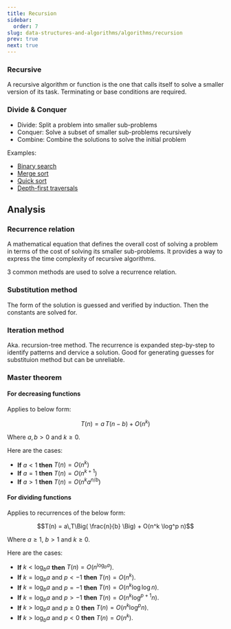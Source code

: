```yaml
---
title: Recursion
sidebar:
  order: 7
slug: data-structures-and-algorithms/algorithms/recursion
prev: true
next: true
---
```


### Recursive

A recursive algorithm or function is the one that calls itself to solve a smaller version of its task. Terminating or base conditions are required.

### Divide & Conquer

- Divide: Split a problem into smaller sub-problems
- Conquer: Solve a subset of smaller sub-problems recursively
- Combine: Combine the solutions to solve the initial problem

Examples:

- [Binary search](/data-structures-and-algorithms/algorithms/searching/#binary-search)
- [Merge sort](/data-structures-and-algorithms/algorithms/sorting/#merge-sort)
- [Quick sort](/data-structures-and-algorithms/algorithms/sorting/#quicksort)
- [Depth-first traversals](/data-structures-and-algorithms/algorithms/searching/#depth-first-search)

## Analysis

### Recurrence relation

A mathematical equation that defines the overall cost of solving a problem in terms of the cost of solving its smaller sub-problems. It provides a way to express the time complexity of recursive algorithms.

3 common methods are used to solve a recurrence relation.

### Substitution method

The form of the solution is guessed and verified by induction. Then the
constants are solved for.

### Iteration method

Aka. recursion-tree method. The recurrence is expanded step-by-step to identify patterns and dervice a solution. Good for generating guesses for substituion method
but can be unreliable.

### Master theorem

#### For decreasing functions

Applies to below form:

```math
T(n) = a\,T\left( n - b \right) + O(n^k)
```

Where $a, b \gt 0$ and $k \ge 0$.

Here are the cases:
- **If** $a \lt 1$ **then** $T(n) = O(n^k)$
- **If** $a=1$ **then** $T(n) = O(n^{k+1})$
- **If** $a \gt 1$ **then** $T(n) = O(n^{k} a^{n/b})$

#### For dividing functions

Applies to recurrences of the below form:

```math
T(n) = a\,T\Big( \frac{n}{b} \Big) + O(n^k \log^p n)
```

Where $a \ge 1$, $b \gt 1$ and $k \ge 0$.

Here are the cases:
- **If** $k < \log_b{a}$ **then** $T(n) = O(n^{\log_b a})$.
- **If** $k = \log_b{a}$ and $p<-1$ **then** $T(n) = O(n^k)$.
- **If** $k = \log_b{a}$ and $p=-1$ **then** $T(n) = O(n^k \log \log n)$.
- **If** $k = \log_b{a}$ and $p>-1$ **then** $T(n) = O(n^k \log^{p+1} n)$.
- **If** $k > \log_b{a}$ and $p\ge 0$ **then** $T(n) = O(n^k \log^p n)$.
- **If** $k > \log_b{a}$ and $p\lt 0$ **then** $T(n) = O(n^k)$.
